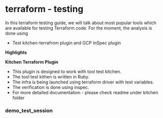 # terraform - testing

In this terraform testing guide, we will talk about most popular tools which are available for testing Terraform code. For the moment, the analysis is done using
- Test kitchen-terrafrom plugin and GCP InSpec plugin

**Highlights**


**Kitchen Terraform Plugin**
- This plugin is designed to work with tool test kitchen.
- The tool test kithen is written in Ruby.
- The infra is being launched using terraform driver with test variables.
- The verification is done using inspec.
- For more detailed documentation - please check readme under kitchen folder

### demo_test_session


